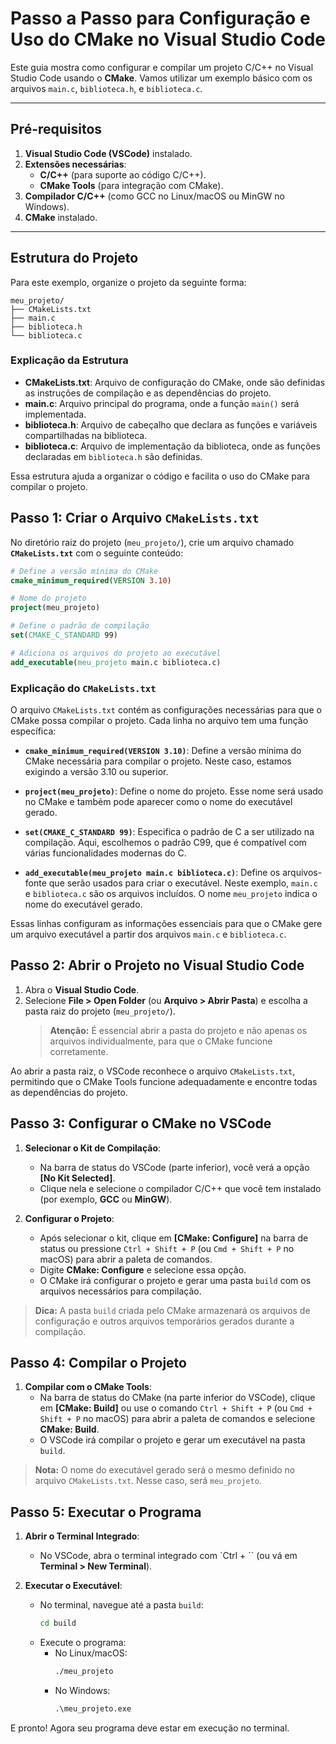 # Passo a Passo para Configuração e Uso do CMake no Visual Studio Code

Este guia mostra como configurar e compilar um projeto C/C++ no Visual Studio Code usando o **CMake**. Vamos utilizar um exemplo básico com os arquivos `main.c`, `biblioteca.h`, e `biblioteca.c`.

---

## Pré-requisitos

1. **Visual Studio Code (VSCode)** instalado.
2. **Extensões necessárias**:
   - **C/C++** (para suporte ao código C/C++).
   - **CMake Tools** (para integração com CMake).
3. **Compilador C/C++** (como GCC no Linux/macOS ou MinGW no Windows).
4. **CMake** instalado. 

---

## Estrutura do Projeto

Para este exemplo, organize o projeto da seguinte forma:

```plaintext
meu_projeto/
├── CMakeLists.txt
├── main.c
├── biblioteca.h
└── biblioteca.c
```

### Explicação da Estrutura

- **CMakeLists.txt**: Arquivo de configuração do CMake, onde são definidas as instruções de compilação e as dependências do projeto.
- **main.c**: Arquivo principal do programa, onde a função `main()` será implementada.
- **biblioteca.h**: Arquivo de cabeçalho que declara as funções e variáveis compartilhadas na biblioteca.
- **biblioteca.c**: Arquivo de implementação da biblioteca, onde as funções declaradas em `biblioteca.h` são definidas.

Essa estrutura ajuda a organizar o código e facilita o uso do CMake para compilar o projeto.


## Passo 1: Criar o Arquivo `CMakeLists.txt`

No diretório raiz do projeto (`meu_projeto/`), crie um arquivo chamado **`CMakeLists.txt`** com o seguinte conteúdo:

```cmake
# Define a versão mínima do CMake
cmake_minimum_required(VERSION 3.10)

# Nome do projeto
project(meu_projeto)

# Define o padrão de compilação
set(CMAKE_C_STANDARD 99)

# Adiciona os arquivos do projeto ao executável
add_executable(meu_projeto main.c biblioteca.c)
```
### Explicação do `CMakeLists.txt`

O arquivo `CMakeLists.txt` contém as configurações necessárias para que o CMake possa compilar o projeto. Cada linha no arquivo tem uma função específica:

- **`cmake_minimum_required(VERSION 3.10)`**: Define a versão mínima do CMake necessária para compilar o projeto. Neste caso, estamos exigindo a versão 3.10 ou superior.

- **`project(meu_projeto)`**: Define o nome do projeto. Esse nome será usado no CMake e também pode aparecer como o nome do executável gerado.

- **`set(CMAKE_C_STANDARD 99)`**: Especifica o padrão de C a ser utilizado na compilação. Aqui, escolhemos o padrão C99, que é compatível com várias funcionalidades modernas do C.

- **`add_executable(meu_projeto main.c biblioteca.c)`**: Define os arquivos-fonte que serão usados para criar o executável. Neste exemplo, `main.c` e `biblioteca.c` são os arquivos incluídos. O nome `meu_projeto` indica o nome do executável gerado.

Essas linhas configuram as informações essenciais para que o CMake gere um arquivo executável a partir dos arquivos `main.c` e `biblioteca.c`.

## Passo 2: Abrir o Projeto no Visual Studio Code

1. Abra o **Visual Studio Code**.
2. Selecione **File > Open Folder** (ou **Arquivo > Abrir Pasta**) e escolha a pasta raiz do projeto (`meu_projeto/`).
   > **Atenção:** É essencial abrir a pasta do projeto e não apenas os arquivos individualmente, para que o CMake funcione corretamente.

Ao abrir a pasta raiz, o VSCode reconhece o arquivo `CMakeLists.txt`, permitindo que o CMake Tools funcione adequadamente e encontre todas as dependências do projeto.

## Passo 3: Configurar o CMake no VSCode

1. **Selecionar o Kit de Compilação**:
   - Na barra de status do VSCode (parte inferior), você verá a opção **[No Kit Selected]**.
   - Clique nela e selecione o compilador C/C++ que você tem instalado (por exemplo, **GCC** ou **MinGW**).

2. **Configurar o Projeto**:
   - Após selecionar o kit, clique em **[CMake: Configure]** na barra de status ou pressione `Ctrl + Shift + P` (ou `Cmd + Shift + P` no macOS) para abrir a paleta de comandos.
   - Digite **CMake: Configure** e selecione essa opção.
   - O CMake irá configurar o projeto e gerar uma pasta `build` com os arquivos necessários para compilação.

> **Dica:** A pasta `build` criada pelo CMake armazenará os arquivos de configuração e outros arquivos temporários gerados durante a compilação.

## Passo 4: Compilar o Projeto

1. **Compilar com o CMake Tools**:
   - Na barra de status do CMake (na parte inferior do VSCode), clique em **[CMake: Build]** ou use o comando `Ctrl + Shift + P` (ou `Cmd + Shift + P` no macOS) para abrir a paleta de comandos e selecione **CMake: Build**.
   - O VSCode irá compilar o projeto e gerar um executável na pasta `build`.

> **Nota:** O nome do executável gerado será o mesmo definido no arquivo `CMakeLists.txt`. Nesse caso, será `meu_projeto`.

## Passo 5: Executar o Programa

1. **Abrir o Terminal Integrado**:
   - No VSCode, abra o terminal integrado com `Ctrl + `` (ou vá em **Terminal > New Terminal**).

2. **Executar o Executável**:
   - No terminal, navegue até a pasta `build`:
     ```bash
     cd build
     ```
   - Execute o programa:
     - No Linux/macOS:
       ```bash
       ./meu_projeto
       ```
     - No Windows:
       ```cmd
       .\meu_projeto.exe
       ```

E pronto! Agora seu programa deve estar em execução no terminal.



